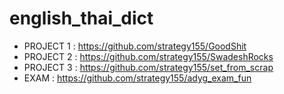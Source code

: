 # english_thai_dict
- PROJECT 1 : https://github.com/strategy155/GoodShit
- PROJECT 2 : https://github.com/strategy155/SwadeshRocks
- PROJECT 3 : https://github.com/strategy155/set_from_scrap
- EXAM : https://github.com/strategy155/adyg_exam_fun
